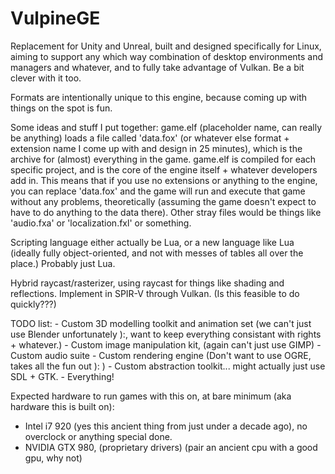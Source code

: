 # VulpineGE
Replacement for Unity and Unreal, built and designed specifically for Linux, aiming to support any which way combination of desktop environments and managers and whatever, and to fully take advantage of Vulkan. Be a bit clever with it too.


Formats are intentionally unique to this engine, because coming up with things on the spot is fun.

Some ideas and stuff I put together:
  game.elf (placeholder name, can really be anything) loads a file called 'data.fox' (or whatever else format + extension name I come up with and design in 25 minutes), which is the archive for (almost) everything in the game. game.elf is compiled for each specific project, and is the core of the engine itself + whatever developers add in. This means that if you use no extensions or anything to the engine, you can replace 'data.fox' and the game will run and execute that game without any problems, theoretically (assuming the game doesn't expect to have to do anything to the data there). Other stray files would be things like 'audio.fxa' or 'localization.fxl' or something.
  
  Scripting language either actually be Lua, or a new language like Lua (ideally fully object-oriented, and not with messes of tables all over the place.) Probably just Lua.
  
  Hybrid raycast/rasterizer, using raycast for things like shading and reflections. Implement in SPIR-V through Vulkan.
  (Is this feasible to do quickly???)
  
  
  TODO list:
    - Custom 3D modelling toolkit and animation set (we can't just use Blender unfortunately ):, want to keep everything consistant with rights + whatever.)
    - Custom image manipulation kit, (again can't just use GIMP)
    - Custom audio suite
    - Custom rendering engine (Don't want to use OGRE, takes all the fun out ): )
    - Custom abstraction toolkit... might actually just use SDL + GTK.
    - Everything!
    
    
Expected hardware to run games with this on, at bare minimum (aka hardware this is built on):
  - Intel i7 920 (yes this ancient thing from just under a decade ago), no overclock or anything special done.
  - NVIDIA GTX 980, (proprietary drivers) (pair an ancient cpu with a good gpu, why not)
